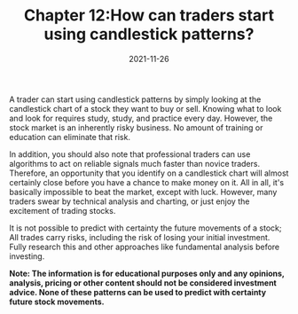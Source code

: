 ﻿---
title: Chapter 12:How can traders start using candlestick patterns?
date: 2021-11-26
description: I am a description of a great article
img: /images/article/Chapter_12_How_can_traders_start_using_candlestick_patterns.jpg
alt: Chapter 12:How can traders start using candlestick patterns?
tags: 
  - Hashtag 1
  - Hashtag 2
  - Hashtag 3
  - Hashtag 4
  - Hashtag 5
  - Hashtag 6
---

A trader can start using candlestick patterns by simply looking at the candlestick chart of a stock they want to buy or sell. Knowing what to look and look for requires study, study, and practice every day. However, the stock market is an inherently risky business. No amount of training or education can eliminate that risk.

In addition, you should also note that professional traders can use algorithms to act on reliable signals much faster than novice traders. Therefore, an opportunity that you identify on a candlestick chart will almost certainly close before you have a chance to make money on it. All in all, it's basically impossible to beat the market, except with luck. However, many traders swear by technical analysis and charting, or just enjoy the excitement of trading stocks.

It is not possible to predict with certainty the future movements of a stock; All trades carry risks, including the risk of losing your initial investment. Fully research this and other approaches like fundamental analysis before investing.


**Note: The information is for educational purposes only and any opinions, analysis, pricing or other content should not be considered investment advice. None of these patterns can be used to predict with certainty future stock movements.**
